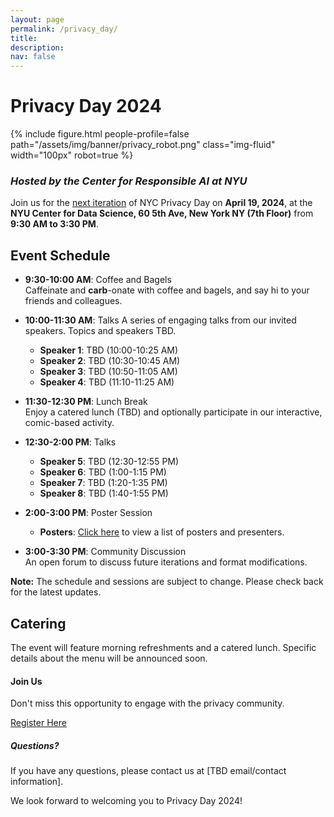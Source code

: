 ```yaml
---
layout: page
permalink: /privacy_day/
title: 
description:
nav: false
---
```


# Privacy Day 2024

{% include figure.html people-profile=false path="/assets/img/banner/privacy_robot.png" class="img-fluid" width="100px" robot=true %}

### *Hosted by the Center for Responsible AI at NYU*

Join us for the [next iteration](https://rachelcummings.com/nyc-privacy-day/) of NYC Privacy Day on **April 19, 2024**, at the **NYU Center for Data Science, 60 5th Ave, New York NY (7th Floor)** from **9:30 AM to 3:30 PM**.

## Event Schedule

- **9:30-10:00 AM**: Coffee and Bagels  
  Caffeinate and **carb**-onate with coffee and bagels, and say hi to your friends and colleagues.

- **10:00-11:30 AM**: Talks 
  A series of engaging talks from our invited speakers. Topics and speakers TBD.
    - **Speaker 1**: TBD (10:00-10:25 AM)
    - **Speaker 2**: TBD (10:30-10:45 AM)
    - **Speaker 3**: TBD (10:50-11:05 AM)
    - **Speaker 4**: TBD (11:10-11:25 AM)

- **11:30-12:30 PM**: Lunch Break  
  Enjoy a catered lunch (TBD) and optionally participate in our interactive, comic-based activity.

- **12:30-2:00 PM**: Talks
    - **Speaker 5**: TBD (12:30-12:55 PM)
    - **Speaker 6**: TBD (1:00-1:15 PM)
    - **Speaker 7**: TBD (1:20-1:35 PM)
    - **Speaker 8**: TBD (1:40-1:55 PM)

- **2:00-3:00 PM**: Poster Session  
    - **Posters**: [Click here](TBD) to view a list of posters and presenters.

- **3:00-3:30 PM**: Community Discussion  
  An open forum to discuss future iterations and format modifications.

<div class="note">
<strong>Note:</strong> The schedule and sessions are subject to change. Please check back for the latest updates.
</div>

## Catering

The event will feature morning refreshments and a catered lunch. Specific details about the menu will be announced soon.

<h4>Join Us</h4>

Don't miss this opportunity to engage with the privacy community.

<div class="registration-link">
<a href="TBD">Register Here</a>
</div>

<h5>Questions?</h5>

If you have any questions, please contact us at [TBD email/contact information].

We look forward to welcoming you to Privacy Day 2024!

